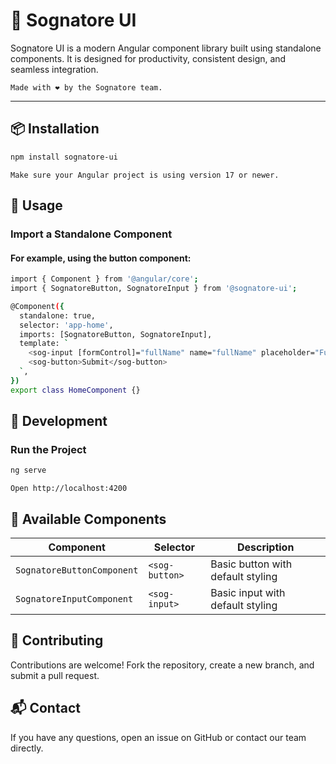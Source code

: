 # 🧩 Sognatore UI

Sognatore UI is a modern Angular component library built using standalone components. It is designed for productivity, consistent design, and seamless integration.

`Made with ❤️ by the Sognatore team.`

---

## 📦 Installation

```bash
npm install sognatore-ui
```

`Make sure your Angular project is using version 17 or newer.`

## 🚀 Usage

### Import a Standalone Component

#### For example, using the button component:

```bash
import { Component } from '@angular/core';
import { SognatoreButton, SognatoreInput } from '@sognatore-ui';

@Component({
  standalone: true,
  selector: 'app-home',
  imports: [SognatoreButton, SognatoreInput],
  template: `
    <sog-input [formControl]="fullName" name="fullName" placeholder="Full Name"></sog-input>
    <sog-button>Submit</sog-button>
  `,
})
export class HomeComponent {}
```

## 🧪 Development

### Run the Project

```bash
ng serve
```

`Open http://localhost:4200`

## 🧱 Available Components

| Component                  | Selector       | Description                       |
| -------------------------- | -------------- | --------------------------------- |
| `SognatoreButtonComponent` | `<sog-button>` | Basic button with default styling |
| `SognatoreInputComponent`  | `<sog-input>`  | Basic input with default styling  |

## 🤝 Contributing

Contributions are welcome! Fork the repository, create a new branch, and submit a pull request.

## 📬 Contact

If you have any questions, open an issue on GitHub or contact our team directly.
